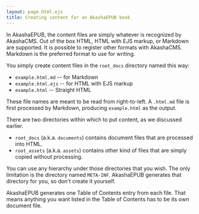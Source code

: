 ```yaml
---
layout: page.html.ejs
title: Creating content for an AkashaEPUB book
---
```


In AkashaEPUB, the content files are simply whatever is recognized by AkashaCMS.  Out of the box HTML, HTML with EJS markup, or Markdown are supported.  It is possible to register other formats with AkashaCMS.  Markdown is the preferred format to use for writing.

You simply create content files in the `root_docs` directory named this way:
* `example.html.md` -- for Markdown
* `example.html.ejs` -- for HTML with EJS markup
* `example.html` -- Straight HTML

These file names are meant to be read from right-to-left.  A `.html.md` file is first processed by Markdown, producing `example.html` as the output.

There are two directories within which to put content, as we discussed earlier.

* `root_docs` (a.k.a. `documents`) contains document files that are processed into HTML.
* `root_assets` (a.k.a. `assets`) contains other kind of files that are simply copied without processing.

You can use any hierarchy under those directories that you wish.  The only limitation is the directory named `META-INF`.  AkashaEPUB generates that directory for you, so don't create it yourself.

AkashaEPUB generates one Table of Contents entry from each file.  That means anything you want listed in the Table of Contents has to be its own document file.

